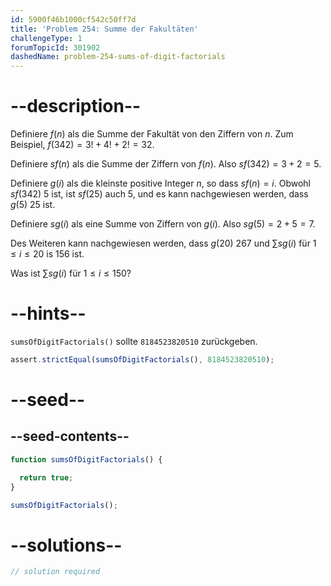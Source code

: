 ```yaml
---
id: 5900f46b1000cf542c50ff7d
title: 'Problem 254: Summe der Fakultäten'
challengeType: 1
forumTopicId: 301902
dashedName: problem-254-sums-of-digit-factorials
---
```


# --description--

Definiere $f(n)$ als die Summe der Fakultät von den Ziffern von $n$. Zum Beispiel, $f(342) = 3! + 4! + 2! = 32$.

Definiere $sf(n)$ als die Summe der Ziffern von $f(n)$. Also $sf(342) = 3 + 2 = 5$.

Definiere $g(i)$ als die kleinste positive Integer $n$, so dass $sf(n) = i$. Obwohl $sf(342)$ 5 ist, ist $sf(25)$ auch 5, und es kann nachgewiesen werden, dass $g(5)$ 25 ist.

Definiere $sg(i)$ als eine Summe von Ziffern von $g(i)$. Also $sg(5) = 2 + 5 = 7$.

Des Weiteren kann nachgewiesen werden, dass $g(20)$ 267 und $\sum sg(i)$ für $1 ≤ i ≤ 20$ is 156 ist.

Was ist $\sum sg(i)$ für $1 ≤ i ≤ 150$?

# --hints--

`sumsOfDigitFactorials()` sollte `8184523820510` zurückgeben.

```js
assert.strictEqual(sumsOfDigitFactorials(), 8184523820510);
```

# --seed--

## --seed-contents--

```js
function sumsOfDigitFactorials() {

  return true;
}

sumsOfDigitFactorials();
```

# --solutions--

```js
// solution required
```
